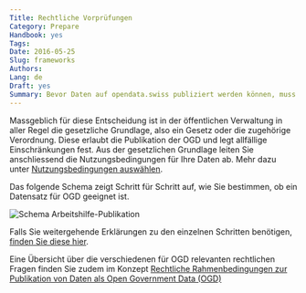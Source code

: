 ```yaml
---
Title: Rechtliche Vorprüfungen
Category: Prepare
Handbook: yes
Tags:
Date: 2016-05-25
Slug: frameworks
Authors:
Lang: de
Draft: yes
Summary: Bevor Daten auf opendata.swiss publiziert werden können, muss sichergestellt sein, dass diese als OGD publiziert werden dürfen.
---
```


Massgeblich für diese Entscheidung ist in der öffentlichen Verwaltung in aller Regel die gesetzliche Grundlage, also ein Gesetz oder die zugehörige Verordnung. Diese erlaubt die Publikation der OGD und legt allfällige Einschränkungen fest. Aus der gesetzlichen Grundlage leiten Sie anschliessend die Nutzungsbedingungen für Ihre Daten ab. Mehr dazu unter [Nutzungsbedingungen auswählen](terms).

Das folgende Schema zeigt Schritt für Schritt auf, wie Sie bestimmen, ob ein Datensatz für OGD geeignet ist.

![Schema Arbeitshilfe-Publikation](../../images/chart-arbeitshilfe-publikation-de.svg)

Falls Sie weitergehende Erklärungen zu den einzelnen Schritten benötigen, [finden Sie diese hier](/de/library/arbeitshilfe-publikation).

Eine Übersicht über die verschiedenen für OGD relevanten rechtlichen Fragen finden Sie zudem im Konzept [Rechtliche Rahmenbedingungen zur Publikation von Daten als Open Government Data (OGD)](/de/library/konzept-rechtliche-rahmen)
